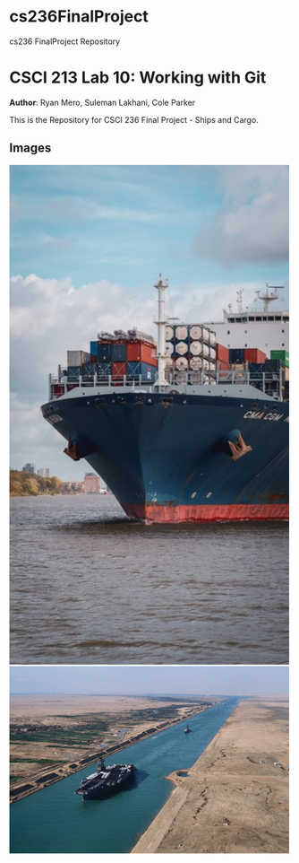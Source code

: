 # cs236FinalProject
cs236 FinalProject Repository


# CSCI 213 Lab 10: Working with Git

**Author**: Ryan Mero, Suleman Lakhani, Cole Parker

This is the Repository for CSCI 236 Final Project - Ships and Cargo. 

## Images
<img src ="/images/shipcargo1.png" width = "500">

<img src ="/images/shipcargo2.png" width = "500">
